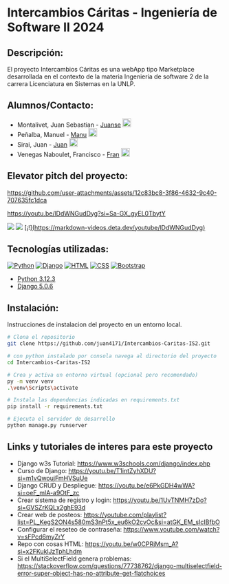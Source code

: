 # Intercambios Cáritas - Ingeniería de Software II 2024
## Descripción:
El proyecto Intercambios Cáritas es una webApp tipo Marketplace desarrollada en el contexto de la materia Ingenieria de software 2 de la carrera Licenciatura en Sistemas en la UNLP.

## Alumnos/Contacto:

- Montalivet, Juan Sebastian - [Juanse](https://github.com/juan4171) [<img src="https://img.icons8.com/material-two-tone/452/github.png" alt="GitHub" width="20" height="20"/>](https://github.com/juan4171)
- Peñalba, Manuel - [Manu](https://github.com/manupenalba) [<img src="https://img.icons8.com/material-two-tone/452/github.png" alt="GitHub" width="20" height="20"/>](https://github.com/manupenalba)
- Sirai, Juan - [Juan](https://github.com/juansirai1) [<img src="https://img.icons8.com/material-two-tone/452/github.png" alt="GitHub" width="20" height="20"/>](https://github.com/juansirai)
- Venegas Naboulet, Francisco  - [Fran](https://github.com/fvenegasn) [<img src="https://img.icons8.com/material-two-tone/452/github.png" alt="GitHub" width="20" height="20"/>](https://github.com/fvenegasn)

## Elevator pitch del proyecto:
https://github.com/user-attachments/assets/12c83bc8-3f86-4632-9c40-707635fc1dca

https://youtu.be/lDdWNGudDyg?si=Sa-GX_gyEL0TbytY

[![](https://markdown-videos.deta.dev/youtube/NarBox1LkYc)](https://youtu.be/NarBox1LkYc)
[![](https://markdown-videos.deta.dev/youtube/lDdWNGudDyg)](https://youtu.be/lDdWNGudDyg?si=Sa-GX_gyEL0TbytY)
[¡!][(https://markdown-videos.deta.dev/youtube/lDdWNGudDyg)](https://youtu.be/lDdWNGudDyg?si=Sa-GX_gyEL0TbytY)

## Tecnologías utilizadas:
[![Python](https://skillicons.dev/icons?i=python&theme=dark)](https://www.python.org/)
[![Django](https://skillicons.dev/icons?i=django&theme=dark)](https://www.djangoproject.com/)
[![HTML](https://skillicons.dev/icons?i=html&theme=dark)](https://developer.mozilla.org/es/docs/Web/HTML)
[![CSS](https://skillicons.dev/icons?i=css&theme=dark)](https://developer.mozilla.org/es/docs/Web/CSS)
[![Bootstrap](https://skillicons.dev/icons?i=bootstrap&theme=dark)](https://getbootstrap.com/)  
-    [Python 3.12.3](https://www.python.org/)
-    [Django 5.0.6](https://www.djangoproject.com/)

## Instalación:

Instrucciones de instalacion del proyecto en un entorno local.

```bash
# Clona el repositorio
git clone https://github.com/juan4171/Intercambios-Caritas-IS2.git

# con python instalado por consola navega al directorio del proyecto
cd Intercambios-Caritas-IS2

# Crea y activa un entorno virtual (opcional pero recomendado)
py -m venv venv
.\venv\Scripts\activate

# Instala las dependencias indicadas en requirements.txt
pip install -r requirements.txt

# Ejecuta el servidor de desarrollo
python manage.py runserver
```

## Links y tutoriales de interes para este proyecto

* Django w3s Tutorial: https://www.w3schools.com/django/index.php
* Curso de Django: https://youtu.be/T1intZyhXDU?si=m1vQwoujFmHVSuUe
* Django CRUD y Despliegue: https://youtu.be/e6PkGDH4wWA?si=oeF_mlA-a9OtF_zc
* Crear sistema de registro y login: https://youtu.be/1UvTNMH7zDo?si=GVSZrKQLx2ghE93d
* Crear web de posteos: https://youtube.com/playlist?list=PL_KegS2ON4s580mS3nPt5x_eu6kO2cvOc&si=atGK_EM_sIcIBfbO
* Configurar el reseteo de contraseña: https://www.youtube.com/watch?v=sFPcd6myZrY
* Repo con cosas HTML: https://youtu.be/w0CPRjMsm_A?si=x2FKuklJzTphLhdm
* Si el MultiSelectField genera problemas: https://stackoverflow.com/questions/77738762/django-multiselectfield-error-super-object-has-no-attribute-get-flatchoices
